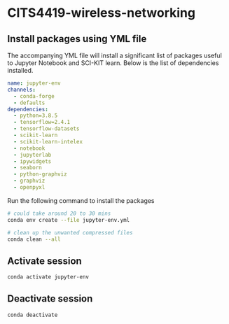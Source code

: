 # CITS4419-wireless-networking

## Install packages using YML file

The accompanying YML file will install a significant list of packages useful to Jupyter Notebook and SCI-KIT learn. Below is the list of dependencies installed.

```yml
name: jupyter-env
channels:
  - conda-forge
  - defaults
dependencies:
  - python=3.8.5
  - tensorflow=2.4.1
  - tensorflow-datasets
  - scikit-learn
  - scikit-learn-intelex
  - notebook
  - jupyterlab
  - ipywidgets
  - seaborn
  - python-graphviz
  - graphviz
  - openpyxl
```

Run the following command to install the packages
```bash
# could take around 20 to 30 mins
conda env create --file jupyter-env.yml

# clean up the unwanted compressed files
conda clean --all
```

## Activate session

```bash
conda activate jupyter-env
```

## Deactivate session

```bash
conda deactivate
```
